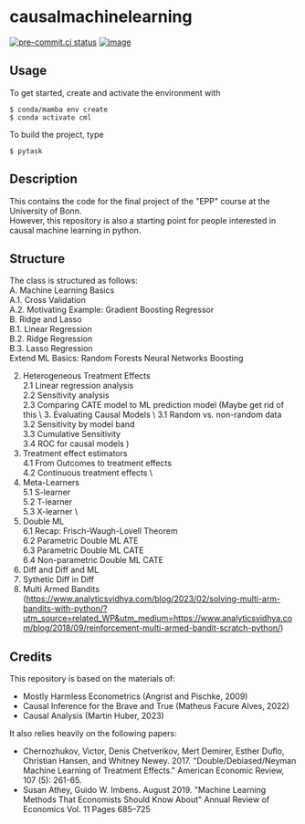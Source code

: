 # causalmachinelearning

[![pre-commit.ci status](https://results.pre-commit.ci/badge/github/maxmuellerecon/causalmachinelearning/main.svg)](https://results.pre-commit.ci/latest/github/maxmuellerecon/causalmachinelearning/main)
[![image](https://img.shields.io/badge/code%20style-black-000000.svg)](https://github.com/psf/black)

## Usage

To get started, create and activate the environment with
```console
$ conda/mamba env create
$ conda activate cml
```

To build the project, type
```console
$ pytask
```

## Description

This contains the code for the final project of the "EPP" course at the University of Bonn. \
However, this repository is also a starting point for people interested in causal machine learning in python.

## Structure

The class is structured as follows: \
A. Machine Learning Basics\
    A.1. Cross Validation \
    A.2. Motivating Example: Gradient Boosting Regressor \
B. Ridge and Lasso \
    B.1. Linear Regression \
    B.2. Ridge Regression \
    B.3. Lasso Regression \
Extend ML Basics:
    Random Forests
    Neural Networks
    Boosting

2. Heterogeneous Treatment Effects \
    2.1 Linear regression analysis \
    2.2 Sensitivity analysis \
    2.3 Comparing CATE model to ML prediction model
(Maybe get rid of this \ 
    3. Evaluating Causal Models \ 
    3.1 Random vs. non-random data \
    3.2 Sensitivity by model band \
    3.3 Cumulative Sensitivity \
    3.4 ROC for causal models )
4. Treatment effect estimators \
    4.1 From Outcomes to treatment effects \
    4.2 Continuous treatment effects \
5. Meta-Learners \
    5.1 S-learner \
    5.2 T-learner \
    5.3 X-learner \
6. Double ML \
    6.1 Recap: Frisch-Waugh-Lovell Theorem \
    6.2 Parametric Double ML ATE \
    6.3 Parametric Double ML CATE \
    6.4 Non-parametric Double ML CATE
7. Diff and Diff and ML
8. Sythetic Diff in Diff
9. Multi Armed Bandits (https://www.analyticsvidhya.com/blog/2023/02/solving-multi-arm-bandits-with-python/?utm_source=related_WP&utm_medium=https://www.analyticsvidhya.com/blog/2018/09/reinforcement-multi-armed-bandit-scratch-python/)



## Credits

This repository is based on the materials of:
- Mostly Harmless Econometrics (Angrist and Pischke, 2009)
- Causal Inference for the Brave and True (Matheus Facure Alves, 2022)
- Causal Analysis (Martin Huber, 2023)

It also relies heavily on the following papers:
- Chernozhukov, Victor, Denis Chetverikov, Mert Demirer, Esther Duflo, Christian Hansen, and Whitney Newey. 2017. "Double/Debiased/Neyman Machine Learning of Treatment Effects." American Economic Review, 107 (5): 261-65.
- Susan Athey, Guido W. Imbens. August 2019. "Machine Learning Methods That Economists Should Know About" Annual Review of Economics  Vol. 11 Pages 685–725


